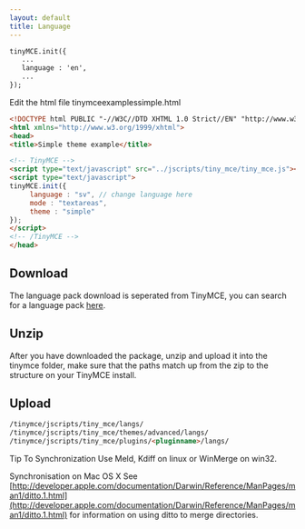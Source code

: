 ```yaml
---
layout: default
title: Language
---
```


```html
tinyMCE.init({
   ...
   language : 'en',
   ...
});

```

Edit the html file tinymceexamplessimple.html

```html
<!DOCTYPE html PUBLIC "-//W3C//DTD XHTML 1.0 Strict//EN" "http://www.w3.org/TR/xhtml1/DTD/xhtml1-strict.dtd">
<html xmlns="http://www.w3.org/1999/xhtml">
<head>
<title>Simple theme example</title>

<!-- TinyMCE -->
<script type="text/javascript" src="../jscripts/tiny_mce/tiny_mce.js"></script>
<script type="text/javascript">
tinyMCE.init({
     language : "sv", // change language here
     mode : "textareas",
     theme : "simple"	
});
</script>
<!-- /TinyMCE -->
</head>

```

## Download

The language pack download is seperated from TinyMCE, you can search for a language pack [here](/download/download.php).

## Unzip

After you have downloaded the package, unzip and upload it into the tinymce folder, make sure that the paths match up from the zip to the structure on your TinyMCE install.

## Upload

```html
/tinymce/jscripts/tiny_mce/langs/
/tinymce/jscripts/tiny_mce/themes/advanced/langs/
/tinymce/jscripts/tiny_mce/plugins/<pluginname>/langs/

```

Tip To Synchronization Use Meld, Kdiff on linux or WinMerge on win32.

Synchronisation on Mac OS X See [http://developer.apple.com/documentation/Darwin/Reference/ManPages/man1/ditto.1.html](http://developer.apple.com/documentation/Darwin/Reference/ManPages/man1/ditto.1.html) for information on using ditto to merge directories.